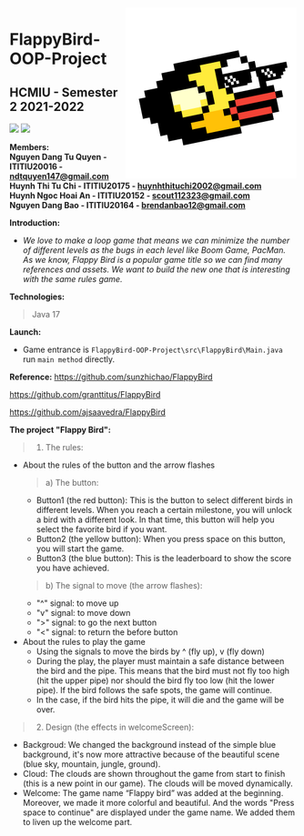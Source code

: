 <img src="src/resources/icon.png" align="right" width="300" height="300"/>

# FlappyBird-OOP-Project
## HCMIU - Semester 2 2021-2022
![](https://img.shields.io/badge/java-17-blue)
![](https://img.shields.io/badge/game-FlappyBird-brightgreen)

**Members:**  
**Nguyen Dang Tu Quyen - ITITIU20016 - ndtquyen147@gmail.com**  
**Huynh Thi Tu Chi - ITITIU20175 - huynhthituchi2002@gmail.com**  
**Huynh Ngoc Hoai An - ITITIU20152 - scout112323@gmail.com**  
**Nguyen Dang Bao - ITITIU20164 - brendanbao12@gmail.com**  

**Introduction:**  
* *We love to make a loop game that means we can minimize the number of different levels as the bugs in each level like Boom Game, PacMan.
As we know, Flappy Bird is a popular game title so we can find many references and assets. We want to build the new one that is interesting with the same rules game.*  

**Technologies:**
> Java 17

**Launch:**  
- Game entrance is `FlappyBird-OOP-Project\src\FlappyBird\Main.java` run `main method` directly.
 
**Reference:**
https://github.com/sunzhichao/FlappyBird

https://github.com/granttitus/FlappyBird

https://github.com/ajsaavedra/FlappyBird

**The project "Flappy Bird":**
> 1. The rules:
  - About the rules of the button and the arrow flashes
     > a) The button:
      + Button1 (the red button): This is the button to select different birds in different levels. When you reach a certain milestone, you will unlock a bird with a           different look. In that time, this button will help you select the favorite bird if you want.
      + Button2 (the yellow button): When you press space on this button, you will start the game.
      + Button3 (the blue button): This is the leaderboard to show the score you have achieved.
     > b) The signal to move (the arrow flashes):
      + "^" signal: to move up
      + "v" signal: to move down
      + ">" signal: to go the next button
      + "<" signal: to return the before button
  - About the rules to play the game
      + Using the signals to move the birds by ^ (fly up), v (fly down)
      + During the play, the player must maintain a safe distance between the bird and the pipe. This means that the bird must not fly too high (hit the upper pipe)           nor should the bird fly too low (hit the lower pipe). If the bird follows the safe spots, the game will continue.
      + In the case, if the bird hits the pipe, it will die and the game will be over.
> 2. Design (the effects in welcomeScreen):
  - Backgroud: We changed the background instead of the simple blue background, it's now more attractive because of the beautiful scene (blue sky, mountain, jungle,       ground).
  - Cloud: The clouds are shown throughout the game from start to finish (this is a new point in our game). The clouds will be moved dynamically.
  - Welcome: The game name “Flappy bird” was added at the beginning. Moreover, we made it more colorful and beautiful. And the words "Press space to continue" are         displayed under the game name. We added them to liven up the welcome part.

